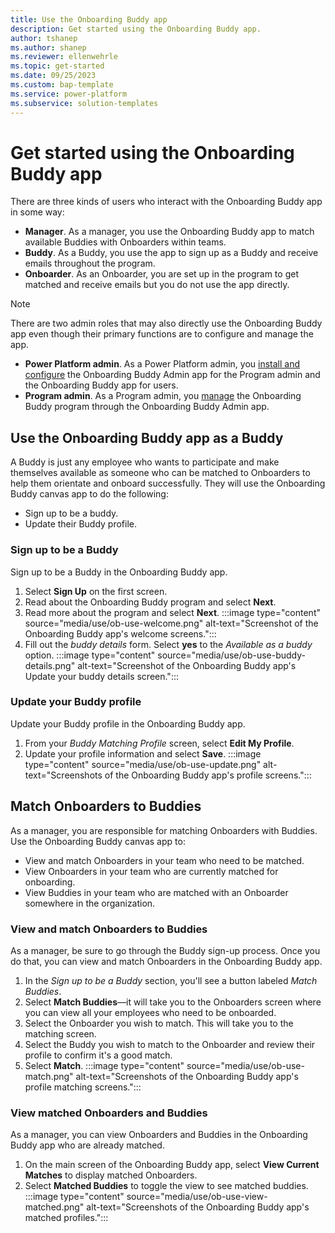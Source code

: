 ```yaml
---
title: Use the Onboarding Buddy app
description: Get started using the Onboarding Buddy app.
author: tshanep
ms.author: shanep
ms.reviewer: ellenwehrle
ms.topic: get-started
ms.date: 09/25/2023
ms.custom: bap-template
ms.service: power-platform
ms.subservice: solution-templates
---
```


# Get started using the Onboarding Buddy app

There are three kinds of users who interact with the Onboarding Buddy app in some way:

- **Manager**. As a manager, you use the Onboarding Buddy app to match available Buddies with Onboarders within teams.
- **Buddy**. As a Buddy, you use the app to sign up as a Buddy and receive emails throughout the program.
- **Onboarder**. As an Onboarder, you are set up in the program to get matched and receive emails but you do not use the app directly.

> [!NOTE]
> There are two admin roles that may also directly use the Onboarding Buddy app even though their primary functions are to configure and manage the app.
>
> - **Power Platform admin**. As a Power Platform admin, you [install and configure](/install-and-configure.md/) the Onboarding Buddy Admin app for the Program admin and the Onboarding Buddy app for users.
> - **Program admin**. As a Program admin, you [manage](/manage.md) the Onboarding Buddy program through the Onboarding Buddy Admin app.

## Use the Onboarding Buddy app as a Buddy

A Buddy is just any employee who wants to participate and make themselves available as someone who can be matched to Onboarders to help them orientate and onboard successfully. They will use the Onboarding Buddy canvas app to do the following:

- Sign up to be a buddy.
- Update their Buddy profile.

### Sign up to be a Buddy

Sign up to be a Buddy in the Onboarding Buddy app.

1. Select **Sign Up** on the first screen.
1. Read about the Onboarding Buddy program and select **Next**.
1. Read more about the program and select **Next**.
:::image type="content" source="media/use/ob-use-welcome.png" alt-text="Screenshot of the Onboarding Buddy app's welcome screens.":::
1. Fill out the *buddy details* form. Select **yes** to the *Available as a buddy* option.
:::image type="content" source="media/use/ob-use-buddy-details.png" alt-text="Screenshot of the Onboarding Buddy app's Update your buddy details screen.":::

### Update your Buddy profile

Update your Buddy profile in the Onboarding Buddy app.

1. From your *Buddy Matching Profile* screen, select **Edit My Profile**.
1. Update your profile information and select **Save**.
:::image type="content" source="media/use/ob-use-update.png" alt-text="Screenshots of the Onboarding Buddy app's profile screens.":::

## Match Onboarders to Buddies

As a manager, you are responsible for matching Onboarders with Buddies. Use the Onboarding Buddy canvas app to:

- View and match Onboarders in your team who need to be matched.
- View Onboarders in your team who are currently matched for onboarding.
- View Buddies in your team who are matched with an Onboarder somewhere in the organization.

### View and match Onboarders to Buddies

As a manager, be sure to go through the Buddy sign-up process. Once you do that, you can view and match Onboarders in the Onboarding Buddy app.

1. In the *Sign up to be a Buddy* section, you'll see a button labeled *Match Buddies*.
1. Select **Match Buddies**—it will take you to the Onboarders screen where you can view all your employees who need to be onboarded.
1. Select the Onboarder you wish to match. This will take you to the matching screen.
1. Select the Buddy you wish to match to the Onboarder and review their profile to confirm it's a good match.
1. Select **Match**.
:::image type="content" source="media/use/ob-use-match.png" alt-text="Screenshots of the Onboarding Buddy app's profile matching screens.":::

### View matched Onboarders and Buddies

As a manager, you can view Onboarders and Buddies in the Onboarding Buddy app who are already matched.

1. On the main screen of the Onboarding Buddy app, select **View Current Matches** to display matched Onboarders.
1. Select **Matched Buddies** to toggle the view to see matched buddies.
:::image type="content" source="media/use/ob-use-view-matched.png" alt-text="Screenshots of the Onboarding Buddy app's matched profiles.":::